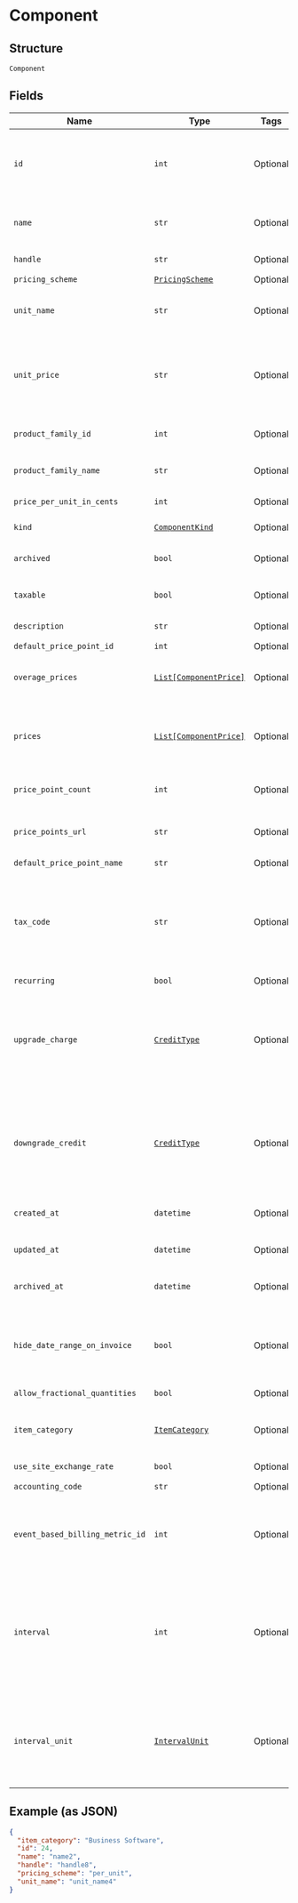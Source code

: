 
# Component

## Structure

`Component`

## Fields

| Name | Type | Tags | Description |
|  --- | --- | --- | --- |
| `id` | `int` | Optional | The unique ID assigned to the component by Chargify. This ID can be used to fetch the component from the API. |
| `name` | `str` | Optional | The name of the Component, suitable for display on statements. i.e. Text Messages. |
| `handle` | `str` | Optional | The component API handle |
| `pricing_scheme` | [`PricingScheme`](../../doc/models/pricing-scheme.md) | Optional | - |
| `unit_name` | `str` | Optional | The name of the unit that the component’s usage is measured in. i.e. message |
| `unit_price` | `str` | Optional | The amount the customer will be charged per unit. This field is only populated for ‘per_unit’ pricing schemes, otherwise it may be null. |
| `product_family_id` | `int` | Optional | The id of the Product Family to which the Component belongs |
| `product_family_name` | `str` | Optional | The name of the Product Family to which the Component belongs |
| `price_per_unit_in_cents` | `int` | Optional | deprecated - use unit_price instead |
| `kind` | [`ComponentKind`](../../doc/models/component-kind.md) | Optional | A handle for the component type |
| `archived` | `bool` | Optional | Boolean flag describing whether a component is archived or not. |
| `taxable` | `bool` | Optional | Boolean flag describing whether a component is taxable or not. |
| `description` | `str` | Optional | The description of the component. |
| `default_price_point_id` | `int` | Optional | - |
| `overage_prices` | [`List[ComponentPrice]`](../../doc/models/component-price.md) | Optional | Applicable only to prepaid usage components. An array of overage price brackets. |
| `prices` | [`List[ComponentPrice]`](../../doc/models/component-price.md) | Optional | An array of price brackets. If the component uses the ‘per_unit’ pricing scheme, this array will be empty. |
| `price_point_count` | `int` | Optional | Count for the number of price points associated with the component |
| `price_points_url` | `str` | Optional | URL that points to the location to read the existing price points via GET request |
| `default_price_point_name` | `str` | Optional | - |
| `tax_code` | `str` | Optional | A string representing the tax code related to the component type. This is especially important when using the Avalara service to tax based on locale. This attribute has a max length of 10 characters. |
| `recurring` | `bool` | Optional | - |
| `upgrade_charge` | [`CreditType`](../../doc/models/credit-type.md) | Optional | The type of credit to be created when upgrading/downgrading. Defaults to the component and then site setting if one is not provided.<br>Available values: `full`, `prorated`, `none`. |
| `downgrade_credit` | [`CreditType`](../../doc/models/credit-type.md) | Optional | The type of credit to be created when upgrading/downgrading. Defaults to the component and then site setting if one is not provided.<br>Available values: `full`, `prorated`, `none`. |
| `created_at` | `datetime` | Optional | Timestamp indicating when this component was created |
| `updated_at` | `datetime` | Optional | Timestamp indicating when this component was updated |
| `archived_at` | `datetime` | Optional | Timestamp indicating when this component was archived |
| `hide_date_range_on_invoice` | `bool` | Optional | (Only available on Relationship Invoicing sites) Boolean flag describing if the service date range should show for the component on generated invoices. |
| `allow_fractional_quantities` | `bool` | Optional | - |
| `item_category` | [`ItemCategory`](../../doc/models/item-category.md) | Optional | One of the following: Business Software, Consumer Software, Digital Services, Physical Goods, Other |
| `use_site_exchange_rate` | `bool` | Optional | - |
| `accounting_code` | `str` | Optional | E.g. Internal ID or SKU Number |
| `event_based_billing_metric_id` | `int` | Optional | (Only for Event Based Components) This is an ID of a metric attached to the component. This metric is used to bill upon collected events. |
| `interval` | `int` | Optional | The numerical interval. i.e. an interval of ‘30’ coupled with an interval_unit of day would mean this component's default price point would renew every 30 days. This property is only available for sites with Multifrequency enabled. |
| `interval_unit` | [`IntervalUnit`](../../doc/models/interval-unit.md) | Optional | A string representing the interval unit for this component's default price point, either month or day. This property is only available for sites with Multifrequency enabled. |

## Example (as JSON)

```json
{
  "item_category": "Business Software",
  "id": 24,
  "name": "name2",
  "handle": "handle8",
  "pricing_scheme": "per_unit",
  "unit_name": "unit_name4"
}
```

